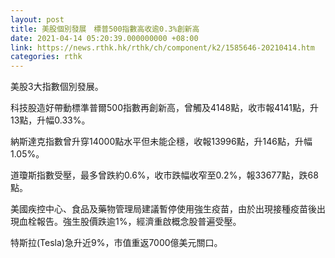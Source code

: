 ```yaml
---
layout: post
title: 美股個別發展　標普500指數高收逾0.3%創新高
date: 2021-04-14 05:20:39.000000000 +08:00
link: https://news.rthk.hk/rthk/ch/component/k2/1585646-20210414.htm
categories: rthk
---
```


美股3大指數個別發展。

科技股造好帶動標準普爾500指數再創新高，曾觸及4148點，收市報4141點，升13點，升幅0.33%。

納斯達克指數曾升穿14000點水平但未能企穩，收報13996點，升146點，升幅1.05%。

道瓊斯指數受壓，最多曾跌約0.6%，收市跌幅收窄至0.2%，報33677點，跌68點。

美國疾控中心、食品及藥物管理局建議暫停使用強生疫苗，由於出現接種疫苗後出現血栓報告。強生股價跌逾1%，經濟重啟概念股普遍受壓。

特斯拉(Tesla)急升近9%，市值重返7000億美元關口。
